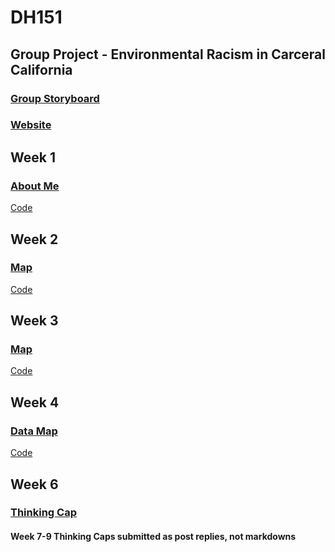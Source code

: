 # DH151

## Group Project - Environmental Racism in Carceral California
### [Group Storyboard](https://github.com/jmtanenbaum/DHEnviroIncarceration/blob/main/storyboard.md)
### [Website](https://jmtanenbaum.github.io/DHEnviroIncarceration/index.html) 

## Week 1
### [About Me](https://hanarama.github.io/Week%201/aboutme.html)
[Code](https://github.com/hanarama/DH151/blob/main/Week%201/aboutme.html)

## Week 2 
### [Map](https://hanarama.github.io/DH151/Week%202/index.html)
[Code](https://github.com/hanarama/DH151/blob/main/Week%202/index.html)

## Week 3
### [Map](https://hanarama.github.io/DH151/Week3/index.html)
[Code](https://github.com/hanarama/DH151/blob/main/Week3/index.html)

## Week 4 
### [Data Map](https://hanarama.github.io/DH151/Week4/datamap.html)
[Code](https://github.com/hanarama/DH151/blob/main/Week4/datamap.html)

## Week 6 
### [Thinking Cap](https://github.com/hanarama/DH151/blob/main/Week%206/Thinking%20Cap.md)

#### Week 7-9 Thinking Caps submitted as post replies, not markdowns
